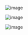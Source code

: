 ![image](https://user-images.githubusercontent.com/114810475/233992017-6792a760-53eb-4019-b4ba-5810127daf5b.png)


![image](https://user-images.githubusercontent.com/114810475/233992063-472db852-791d-476f-9ef3-1f13e2e936df.png)


![image](https://user-images.githubusercontent.com/114810475/233992102-ea7cc4e3-4b0c-4957-8683-47de1d994859.png)
